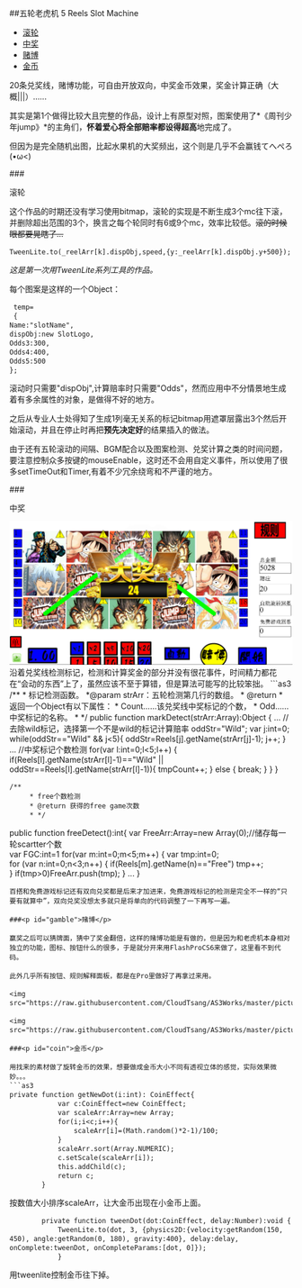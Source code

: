 ##五轮老虎机
5 Reels Slot Machine

* [滚轮](#reel)
* [中奖](#prize)
* [赌博](#gamble)
* [金币](#coin)

20条兑奖线，赌博功能，可自由开放双向，中奖金币效果，奖金计算正确（大概|||）......

其实是第1个做得比较大且完整的作品，设计上有原型对照，图案使用了*《周刊少年jump》*的主角们，**怀着爱心将全部赔率都设得超高**地完成了。


但因为是完全随机出图，比起水果机的大奖频出，这个则是几乎不会赢钱てへぺろ(•ω<)


###<p id="reel">滚轮</p>

这个作品的时期还没有学习使用bitmap，滚轮的实现是不断生成3个mc往下滚，并删除超出范围的3个，换言之每个轮同时有6或9个mc，效率比较低。~~滚的时候眼都要晃瞎了...~~
```as3
TweenLite.to(_reelArr[k].dispObj,speed,{y:_reelArr[k].dispObj.y+500});
```
*这是第一次用TweenLite系列工具的作品。*

每个图案是这样的一个Object：
```as3
 temp=
 {
Name:"slotName",
dispObj:new SlotLogo,
Odds3:300,
Odds4:400,
Odds5:500
};
```
滚动时只需要"dispObj",计算赔率时只需要"Odds"，然而应用中不分情景地生成着有多余属性的对象，是做得不好的地方。

之后从专业人士处得知了生成1列毫无关系的标记bitmap用遮罩层露出3个然后开始滚动，并且在停止时再把**预先决定好**的结果插入的做法。


由于还有五轮滚动的间隔、BGM配合以及图案检测、兑奖计算之类的时间问题，要注意控制众多按键的mouseEnable，这时还不会用自定义事件，所以使用了很多setTimeOut和Timer,有着不少冗余绕弯和不严谨的地方。


###<p id="prize">中奖</p>

<img src="https://raw.githubusercontent.com/CloudTsang/AS3Works/master/picture/slot2.png"/>
沿着兑奖线检测标记，检测和计算奖金的部分并没有很花事件，时间精力都花在“会动的东西”上了，虽然应该不至于算错，但是算法可能写的比较笨拙。
```as3
/**
		 * 标记检测函数。
		 *@param strArr：五轮检测第几行的数组。
		 * @return
		 * 返回一个Object有以下属性：
		 * Count……该兑奖线中奖标记的个数，
		 * Odd……中奖标记的名称。
		 * */
public function markDetect(strArr:Array):Object
{
...
//去除wild标记，选择第一个不是wild的标记计算赔率 
			oddStr="Wild";
			var j:int=0;
			while(oddStr=="Wild" && j<5){
				oddStr=Reels[j].getName(strArr[j]-1);		
				j++;
			}
...
//中奖标记个数检测  
			for(var l:int=0;l<5;l++)
			{
				if(Reels[l].getName(strArr[l]-1)=="Wild" || oddStr==Reels[l].getName(strArr[l]-1)){
					tmpCount++;				
				}
				else
				{
					break;
				}	
			}
}

	/**
		 * free个数检测
		 * @return 获得的free game次数
		 * */
public function freeDetect():int{
			var FreeArr:Array=new Array(0);//储存每一轮scartter个数 	
			var FGC:int=1
			for(var m:int=0;m<5;m++)
            {
				var tmp:int=0;  
				for (var n:int=0;n<3;n++)
                {
					if(Reels[m].getName(n)=="Free") tmp++; 					
				}
				if(tmp>0)FreeArr.push(tmp);	
			}
...
}

```
百搭和免费游戏标记还有双向兑奖都是后来才加进来，免费游戏标记的检测是完全不一样的“只要有就算中”，双向兑奖没想太多就只是将单向的代码调整了一下再写一遍。

###<p id="gamble">赌博</p>

赢奖之后可以猜牌面，猜中了奖金翻倍，这样的赌博功能是有做的，但是因为和老虎机本身相对独立的功能，图标、按钮什么的很多，于是就分开来用FlashProCS6来做了，这里看不到代码。

此外几乎所有按钮、规则解释面板，都是在Pro里做好了再拿过来用。

<img src="https://raw.githubusercontent.com/CloudTsang/AS3Works/master/picture/slot1.png"/>

<img src="https://raw.githubusercontent.com/CloudTsang/AS3Works/master/picture/slot3.png"/>

###<p id="coin">金币</p>

用找来的素材做了旋转金币的效果，想要做成金币大小不同有透视立体的感觉，实际效果微妙。。。
```as3
private function getNewDot(i:int): CoinEffect{
			var c:CoinEffect=new CoinEffect;
            var scaleArr:Array=new Array;
            for(i;i<c;i++){
				scaleArr[i]=(Math.random()*2-1)/100;
			}
            scaleArr.sort(Array.NUMERIC);
			c.setScale(scaleArr[i]);
			this.addChild(c);
			return c;
		}

```
按数值大小排序scaleArr，让大金币出现在小金币上面。
```as3
		private	function tweenDot(dot:CoinEffect, delay:Number):void {
			TweenLite.to(dot, 3, {physics2D:{velocity:getRandom(150, 450), angle:getRandom(0, 180), gravity:400}, delay:delay, onComplete:tweenDot, onCompleteParams:[dot, 0]});
			}
```	
用tweenlite控制金币往下掉。
